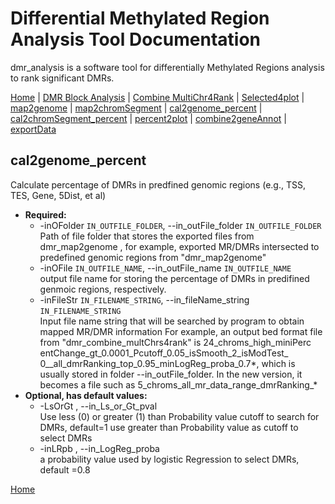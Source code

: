 # Differential Methylated Region Analysis Tool Documentation

dmr_analysis is a software tool for differentially Methylated Regions analysis to rank significant DMRs.



[Home](index.md) | [DMR Block Analysis](dmr_analysis_block.md) | [Combine MultiChr4Rank](dmr_combine_multChrs4rank.md) | [Selected4plot](dmr_selected4plot.md) | [map2genome](dmr_map2genome.md) | [map2chromSegment](dmr_map2chromSegment.md) | [cal2genome_percent](dmr_cal2genome_percent.md) | [cal2chromSegment_percent](dmr_cal2chromSegment_percent.md) | [percent2plot](dmr_percent2plot.md) | [combine2geneAnnot](dmr_combine2geneAnnot.md) | [exportData](dmr_exportData.md)

## cal2genome_percent

Calculate percentage of DMRs in predfined genomic regions (e.g., TSS, TES, Gene, 5Dist, et al)
<ul>
  <li>
    <strong>Required:</strong>
    <ul>
      <li>-inOFolder <code>IN_OUTFILE_FOLDER</code>, --in_outFile_folder <code>IN_OUTFILE_FOLDER</code><br>
          Path of file folder that stores the exported files from dmr_map2genome , for example, exported MR/DMRs intersected to predefined genomic regions from "dmr_map2genome"
      </li>
      <li>-inOFile <code>IN_OUTFILE_NAME</code>, --in_outFile_name <code>IN_OUTFILE_NAME</code><br>
          output file name for storing the percentage of DMRs in predifined genmoic regions, respectively.
      </li>
      <li>-inFileStr <code>IN_FILENAME_STRING</code>, --in_fileName_string <code>IN_FILENAME_STRING</code><br>
          Input file name string that will be searched by program to obtain mapped MR/DMR information For example, an output bed format file from "dmr_combine_multChrs4rank" is 24_chroms_high_miniPerc entChange_gt_0.0001_Pcutoff_0.05_isSmooth_2_isModTest_ 0__all_dmrRanking_top_0.95_minLogReg_proba_0.7*, which is usually stored in folder --in_outFile_folder. In the new version, it becomes a file such as 5_chroms_all_mr_data_range_dmrRanking_*
      </li>
    </ul>
  </li>
  <li>
    <strong>Optional, has default values:</strong>
    <ul>
      <li>-LsOrGt <code></code>, --in_Ls_or_Gt_pval <code></code><br>
          Use less (0) or greater (1) than Probability value cutoff to search for DMRs, default=1 use greater than Probability value as cutoff to select DMRs
      </li>
      <li>-inLRpb <code></code>, --in_LogReg_proba <code></code><br>
          a probability value used by logistic Regression to select DMRs, default =0.8
      </li>
    </ul>
  </li>
</ul>


[Home](index.md)
